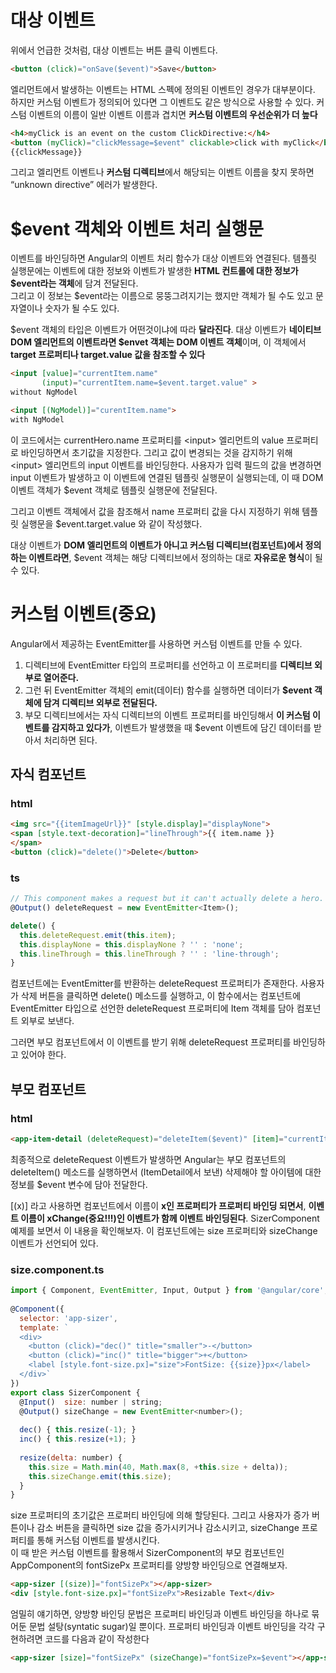 # 대상 이벤트
위에서 언급한 것처럼, 대상 이벤트는 버튼 클릭 이벤트다.

```html
<button (click)="onSave($event)">Save</button>
```
엘리먼트에서 발생하는 이벤트는 HTML 스펙에 정의된 이벤트인 경우가 대부분이다. 
하지만 커스텀 이벤트가 정의되어 있다면 그 이벤트도 같은 방식으로 사용할 수 있다. 
커스텀 이벤트의 이름이 일반 이벤트 이름과 겹치면 **커스텀 이벤트의 우선순위가 더 높다**

```html
<h4>myClick is an event on the custom ClickDirective:</h4>
<button (myClick)="clickMessage=$event" clickable>click with myClick</button>
{{clickMessage}}
```
그리고 엘리먼트 이벤트나 **커스텀 디렉티브**에서 해당되는 이벤트 이름을 찾지 못하면 “unknown directive” 에러가 발생한다.

# $event 객체와 이벤트 처리 실행문
이벤트를 바인딩하면 Angular의 이벤트 처리 함수가 대상 이벤트와 연결된다.
템플릿 실행문에는 이벤트에 대한 정보와 이벤트가 발생한 **HTML 컨트롤에 대한 정보가 $event라는 객체**에 담겨 전달된다.   
그리고 이 정보는 $event라는 이름으로 뭉뚱그려지기는 했지만 객체가 될 수도 있고 문자열이나 숫자가 될 수도 있다.

$event 객체의 타입은 이벤트가 어떤것이냐에 따라 **달라진다**. 
대상 이벤트가 **네이티브 DOM 엘리먼트의 이벤트라면 $envet 객체는 DOM 이벤트 객체**이며, 이 객체에서 **target 프로퍼티나 target.value 값을 참조할 수 있다**

```html
<input [value]="currentItem.name"
       (input)="currentItem.name=$event.target.value" >
without NgModel 

<input [(NgModel)]="curentItem.name">
with NgModel
```
이 코드에서는 currentHero.name 프로퍼티를 \<input> 엘리먼트의 value 프로퍼티로 바인딩하면서 초기값을 지정한다. 그리고 값이 변경되는 것을 감지하기 위해 \<input> 엘리먼트의 input 이벤트를 바인딩한다. 사용자가 입력 필드의 값을 변경하면 input 이벤트가 발생하고 이 이벤트에 연결된 템플릿 실행문이 실행되는데, 이 때 DOM 이벤트 객체가 $event 객체로 템플릿 실행문에 전달된다.

그리고 이벤트 객체에서 값을 참조해서 name 프로퍼티 값을 다시 지정하기 위해 템플릿 실행문을 $event.target.value 와 같이 작성했다.

대상 이벤트가 **DOM 엘리먼트의 이벤트가 아니고 커스텀 디렉티브(컴포넌트)에서 정의하는 이벤트라면**, $event 객체는 해당 디렉티브에서 정의하는 대로 **자유로운 형식**이 될 수 있다.


# 커스텀 이벤트(중요)
Angular에서 제공하는 EventEmitter를 사용하면 커스텀 이벤트를 만들 수 있다.    
1. 디렉티브에 EventEmitter 타입의 프로퍼티를 선언하고 이 프로퍼티를 **디렉티브 외부로 열어준다.**
2. 그런 뒤 EventEmitter 객체의 emit(데이터) 함수를 실행하면 데이터가 **$event 객체에 담겨 디렉티브 외부로 전달된다.**
3. 부모 디렉티브에서는 자식 디렉티브의 이벤트 프로퍼티를 바인딩해서 **이 커스텀 이벤트를 감지하고 있다가**, 이벤트가 발생했을 때 $event 이벤트에 담긴 데이터를 받아서 처리하면 된다.


## 자식 컴포넌트
### html
```html
<img src="{{itemImageUrl}}" [style.display]="displayNone">
<span [style.text-decoration]="lineThrough">{{ item.name }}
</span>
<button (click)="delete()">Delete</button>
```

### ts
```ts
// This component makes a request but it can't actually delete a hero.
@Output() deleteRequest = new EventEmitter<Item>();

delete() {
  this.deleteRequest.emit(this.item);
  this.displayNone = this.displayNone ? '' : 'none';
  this.lineThrough = this.lineThrough ? '' : 'line-through';
}
```
컴포넌트에는 EventEmitter를 반환하는 deleteRequest 프로퍼티가 존재한다. 사용자가 삭제 버튼을 클릭하면 delete() 메소드를 실행하고, 이 함수에서는 컴포넌트에 EventEmitter 타입으로 선언한 deleteRequest 프로퍼티에 Item 객체를 담아 컴포넌트 외부로 보낸다.

그러면 부모 컴포넌트에서 이 이벤트를 받기 위해 deleteRequest 프로퍼티를 바인딩하고 있어야 한다.
## 부모 컴포넌트
### html
```html
<app-item-detail (deleteRequest)="deleteItem($event)" [item]="currentItem"></app-item-detail>
```

최종적으로 deleteRequest 이벤트가 발생하면 Angular는 부모 컴포넌트의 deleteItem() 메소드를 실행하면서 (ItemDetail에서 보낸) 삭제해야 할 아이템에 대한 정보를 $event 변수에 담아 전달한다.



[(x)] 라고 사용하면 컴포넌트에서 이름이 **x인 프로퍼티가 프로퍼티 바인딩 되면서**, **이벤트 이름이 xChange(중요!!!)인 이벤트가 함께 이벤트 바인딩된다**. SizerComponent 예제를 보면서 이 내용을 확인해보자. 이 컴포넌트에는 size 프로퍼티와 sizeChange 이벤트가 선언되어 있다.
### size.component.ts
```js
import { Component, EventEmitter, Input, Output } from '@angular/core';
 
@Component({
  selector: 'app-sizer',
  template: `
  <div>
    <button (click)="dec()" title="smaller">-</button>
    <button (click)="inc()" title="bigger">+</button>
    <label [style.font-size.px]="size">FontSize: {{size}}px</label>
  </div>`
})
export class SizerComponent {
  @Input()  size: number | string;
  @Output() sizeChange = new EventEmitter<number>();
 
  dec() { this.resize(-1); }
  inc() { this.resize(+1); }
 
  resize(delta: number) {
    this.size = Math.min(40, Math.max(8, +this.size + delta));
    this.sizeChange.emit(this.size);
  }
}
```

size 프로퍼티의 초기값은 프로퍼티 바인딩에 의해 할당된다. 그리고 사용자가 증가 버튼이나 감소 버튼을 클릭하면 size 값을 증가시키거나 감소시키고, sizeChange 프로퍼티를 통해 커스텀 이벤트를 발생시킨다.   
이 때 받은 커스텀 이벤트를 활용해서 SizerComponent의 부모 컴포넌트인 AppComponent의 fontSizePx 프로퍼티를 양방향 바인딩으로 연결해보자.

```html
<app-sizer [(size)]="fontSizePx"></app-sizer>
<div [style.font-size.px]="fontSizePx">Resizable Text</div>
```

엄밀히 얘기하면, 양방향 바인딩 문법은 프로퍼티 바인딩과 이벤트 바인딩을 하나로 묶어둔 문법 설탕(syntatic sugar)일 뿐이다. 프로퍼티 바인딩과 이벤트 바인딩을 각각 구현하려면 코드를 다음과 같이 작성한다
```html
<app-sizer [size]="fontSizePx" (sizeChange)="fontSizePx=$event"></app-sizer>
```